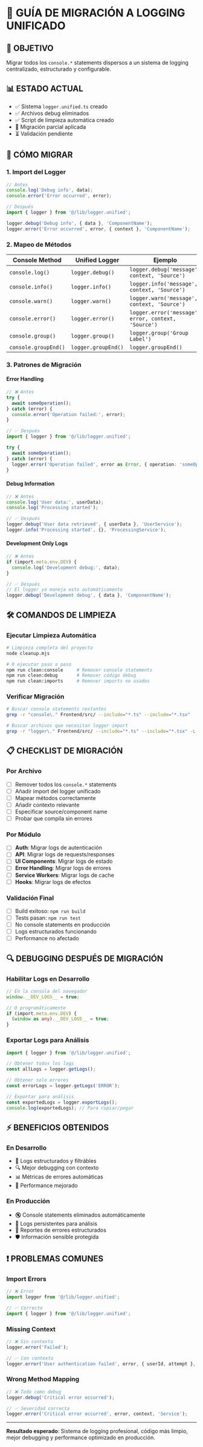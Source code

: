 # 🧹 GUÍA DE MIGRACIÓN A LOGGING UNIFICADO

## 🎯 **OBJETIVO**
Migrar todos los `console.*` statements dispersos a un sistema de logging centralizado, estructurado y configurable.

## 📊 **ESTADO ACTUAL**
- ✅ Sistema `logger.unified.ts` creado
- ✅ Archivos debug eliminados
- ✅ Script de limpieza automática creado
- 🔄 Migración parcial aplicada
- ⏳ Validación pendiente

## 🚀 **CÓMO MIGRAR**

### **1. Import del Logger**
```typescript
// Antes
console.log('Debug info', data);
console.error('Error occurred', error);

// Después  
import { logger } from '@/lib/logger.unified';

logger.debug('Debug info', { data }, 'ComponentName');
logger.error('Error occurred', error, { context }, 'ComponentName');
```

### **2. Mapeo de Métodos**

| Console Method | Unified Logger | Ejemplo |
|----------------|----------------|---------|
| `console.log()` | `logger.debug()` | `logger.debug('message', context, 'Source')` |
| `console.info()` | `logger.info()` | `logger.info('message', context, 'Source')` |
| `console.warn()` | `logger.warn()` | `logger.warn('message', context, 'Source')` |
| `console.error()` | `logger.error()` | `logger.error('message', error, context, 'Source')` |
| `console.group()` | `logger.group()` | `logger.group('Group Label')` |
| `console.groupEnd()` | `logger.groupEnd()` | `logger.groupEnd()` |

### **3. Patrones de Migración**

#### **Error Handling**
```typescript
// ❌ Antes
try {
  await someOperation();
} catch (error) {
  console.error('Operation failed:', error);
}

// ✅ Después
import { logger } from '@/lib/logger.unified';

try {
  await someOperation();
} catch (error) {
  logger.error('Operation failed', error as Error, { operation: 'someOperation' }, 'ServiceName');
}
```

#### **Debug Information**
```typescript
// ❌ Antes
console.log('User data:', userData);
console.log('Processing started');

// ✅ Después
logger.debug('User data retrieved', { userData }, 'UserService');
logger.info('Processing started', {}, 'ProcessingService');
```

#### **Development Only Logs**
```typescript
// ❌ Antes
if (import.meta.env.DEV) {
  console.log('Development debug:', data);
}

// ✅ Después
// El logger ya maneja esto automáticamente
logger.debug('Development debug', { data }, 'ComponentName');
```

## 🛠️ **COMANDOS DE LIMPIEZA**

### **Ejecutar Limpieza Automática**
```bash
# Limpieza completa del proyecto
node cleanup.mjs

# O ejecutar paso a paso
npm run clean:console     # Remover console statements
npm run clean:debug       # Remover código debug
npm run clean:imports     # Remover imports no usados
```

### **Verificar Migración**
```bash
# Buscar console statements restantes
grep -r "console\." Frontend/src/ --include="*.ts" --include="*.tsx"

# Buscar archivos que necesitan logger import
grep -r "logger\." Frontend/src/ --include="*.ts" --include="*.tsx" -L
```

## 📋 **CHECKLIST DE MIGRACIÓN**

### **Por Archivo**
- [ ] Remover todos los `console.*` statements
- [ ] Añadir import del logger unificado
- [ ] Mapear métodos correctamente
- [ ] Añadir contexto relevante
- [ ] Especificar source/component name
- [ ] Probar que compila sin errores

### **Por Módulo**
- [ ] **Auth**: Migrar logs de autenticación
- [ ] **API**: Migrar logs de requests/responses
- [ ] **UI Components**: Migrar logs de estado
- [ ] **Error Handling**: Migrar logs de errores
- [ ] **Service Workers**: Migrar logs de cache
- [ ] **Hooks**: Migrar logs de efectos

### **Validación Final**
- [ ] Build exitoso: `npm run build`
- [ ] Tests pasan: `npm run test`
- [ ] No console statements en producción
- [ ] Logs estructurados funcionando
- [ ] Performance no afectado

## 🔍 **DEBUGGING DESPUÉS DE MIGRACIÓN**

### **Habilitar Logs en Desarrollo**
```typescript
// En la consola del navegador
window.__DEV_LOGS__ = true;

// O programáticamente
if (import.meta.env.DEV) {
  (window as any).__DEV_LOGS__ = true;
}
```

### **Exportar Logs para Análisis**
```typescript
import { logger } from '@/lib/logger.unified';

// Obtener todos los logs
const allLogs = logger.getLogs();

// Obtener solo errores
const errorLogs = logger.getLogs('ERROR');

// Exportar para análisis
const exportedLogs = logger.exportLogs();
console.log(exportedLogs); // Para copiar/pegar
```

## ⚡ **BENEFICIOS OBTENIDOS**

### **En Desarrollo**
- 🎯 Logs estructurados y filtrábles
- 🔍 Mejor debugging con contexto
- 📊 Métricas de errores automáticas
- 🚀 Performance mejorado

### **En Producción**
- 🔇 Console statements eliminados automáticamente
- 📝 Logs persistentes para análisis
- 🚨 Reportes de errores estructurados
- 🛡️ Información sensible protegida

## ❗ **PROBLEMAS COMUNES**

### **Import Errors**
```typescript
// ❌ Error
import logger from '@/lib/logger.unified';

// ✅ Correcto
import { logger } from '@/lib/logger.unified';
```

### **Missing Context**
```typescript
// ❌ Sin contexto
logger.error('Failed');

// ✅ Con contexto
logger.error('User authentication failed', error, { userId, attempt }, 'AuthService');
```

### **Wrong Method Mapping**
```typescript
// ❌ Todo como debug
logger.debug('Critical error occurred');

// ✅ Severidad correcta
logger.error('Critical error occurred', error, context, 'Service');
```

---

**Resultado esperado**: Sistema de logging profesional, código más limpio, mejor debugging y performance optimizado en producción.